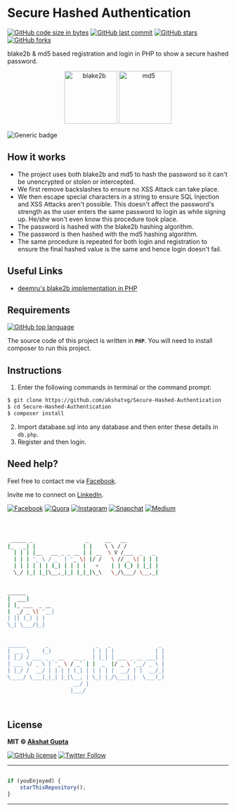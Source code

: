 # Secure Hashed Authentication

[![GitHub code size in bytes](https://img.shields.io/github/languages/code-size/akshatvg/Secure-Hashed-Authentication?logo=github&style=social)](https://github.com/akshatvg/) [![GitHub last commit](https://img.shields.io/github/last-commit/akshatvg/Secure-Hashed-Authentication?style=social&logo=git)](https://github.com/akshatvg/) [![GitHub stars](https://img.shields.io/github/stars/akshatvg/Secure-Hashed-Authentication?style=social)](https://github.com/akshatvg/Secure-Hashed-Authentication/stargazers) [![GitHub forks](https://img.shields.io/github/forks/akshatvg/Secure-Hashed-Authentication?style=social&logo=git)](https://github.com/akshatvg/Secure-Hashed-Authentication/network)

blake2b & md5 based registration and login in PHP to show a secure hashed password.

<p align="center">
<img src="https://coinguides.org/wp-content/uploads/2018/08/blake-2b.jpg" height="120px" alt="blake2b"/>
<img src="https://websalutem.com/wp-content/uploads/md5_checksum.jpg" height="120px" alt="md5"/>
</p>

![Generic badge](https://img.shields.io/badge/Secure_Hashed-Authentication-orange) 

## How it works
- The project uses both blake2b and md5 to hash the password so it can't be unencrypted or stolen or intercepted.
- We first remove backslashes to ensure no XSS Attack can take place.
- We then escape special characters in a string to ensure SQL Injection and XSS Attacks aren't possible. This doesn't affect the password's strength as the user enters the same password to login as while signing up. He/she won't even know this procedure took place.
- The password is hashed with the blake2b hashing algorithm.
- The password is then hashed with the md5 hashing algorithm.
- The same procedure is repeated for both login and registration to ensure the final hashed value is the same and hence login doesn't fail.

## Useful Links

- [deemru's blake2b implementation in PHP](https://github.com/deemru/Blake2b)

## Requirements

[![GitHub top language](https://img.shields.io/github/languages/top/akshatvg/Secure-Hashed-Authentication?logo=php&style=social)](https://github.com/akshatvg/)

The source code of this project is written in **`PHP`**. You will need to install composer to run this project.

## Instructions
1. Enter the following commands in terminal or the command prompt:
```bash
$ git clone https://github.com/akshatvg/Secure-Hashed-Authentication
$ cd Secure-Hashed-Authentication
$ composer install
```
2. Import database.sql into any database and then enter these details in `db.php`.
3. Register and then login.


## Need help?


Feel free to contact me via [Facebook](https://www.facebook.com/akshatvg).

Invite me to connect on [LinkedIn](https://www.linkedin.com/in/akshatvg/).

[![Facebook](https://img.shields.io/badge/Facebook-add-blue.svg?logo=facebook&logoColor=white)](https://www.facebook.com/akshatvg) [![Quora](https://img.shields.io/badge/Quora-ask-red.svg?logo=quora)](https://www.quora.com/profile/Akshat-Gupta-279) [![Instagram](https://img.shields.io/badge/Instagram-follow-purple.svg?logo=instagram&logoColor=white)](https://www.instagram.com/akshatvg/) [![Snapchat](https://img.shields.io/badge/Snapchat-add-yellow.svg?logo=snapchat&logoColor=white)](https://www.snapchat.com/add/akshatvg) [![Medium](https://img.shields.io/badge/Medium-follow-black.svg?logo=medium&logoColor=white)](https://medium.com/@akshatvg)


```bash



 _____ _                 _     __   __            
|_   _| |               | |    \ \ / /            
  | | | |__   __ _ _ __ | | __  \ V /___  _   _   
  | | | '_ \ / _` | '_ \| |/ /   \ // _ \| | | |  
  | | | | | | (_| | | | |   <    | | (_) | |_| |  
  \_/ |_| |_|\__,_|_| |_|_|\_\   \_/\___/ \__,_|  
                                                  
                                                  
______                                            
|  ___|                                           
| |_ ___  _ __                                    
|  _/ _ \| '__|                                   
| || (_) | |                                      
\_| \___/|_|                                      
                                                  
                                                  
______      _               _   _               _ 
| ___ \    (_)             | | | |             | |
| |_/ / ___ _ _ __   __ _  | |_| | ___ _ __ ___| |
| ___ \/ _ \ | '_ \ / _` | |  _  |/ _ \ '__/ _ \ |
| |_/ /  __/ | | | | (_| | | | | |  __/ | |  __/_|
\____/ \___|_|_| |_|\__, | \_| |_/\___|_|  \___(_)
                     __/ |                        
                    |___/                         

 


```

## License

**MIT &copy; [Akshat Gupta](https://github.com/akshatvg/Secure-Hashed-Authentication/blob/master/LICENSE)**

[![GitHub license](https://img.shields.io/github/license/akshatvg/Secure-Hashed-Authentication?style=social&logo=github)](https://github.com/akshatvg/Secure-Hashed-Authentication/blob/master/LICENSE) [![Twitter Follow](https://img.shields.io/twitter/follow/akshatvg?style=social)](https://twitter.com/akshatvg)

---------

```javascript

if (youEnjoyed) {
    starThisRepository();
}

```

-----------

